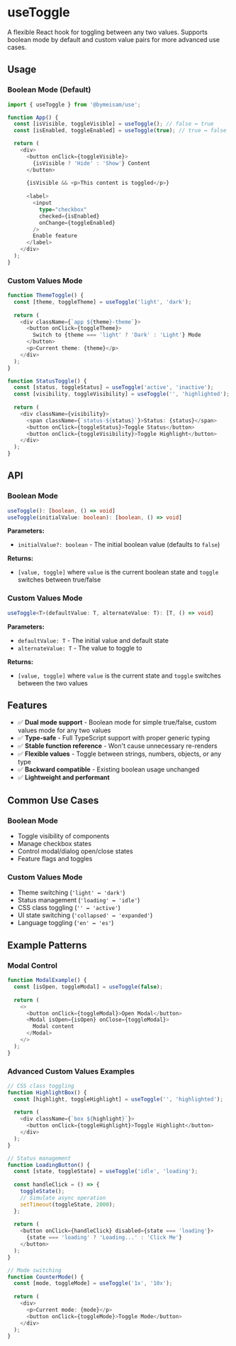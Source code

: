 # useToggle

A flexible React hook for toggling between any two values. Supports boolean mode by default and custom value pairs for more advanced use cases.

## Usage

### Boolean Mode (Default)
```typescript
import { useToggle } from '@bymeisam/use';

function App() {
  const [isVisible, toggleVisible] = useToggle(); // false ↔ true
  const [isEnabled, toggleEnabled] = useToggle(true); // true ↔ false

  return (
    <div>
      <button onClick={toggleVisible}>
        {isVisible ? 'Hide' : 'Show'} Content
      </button>
      
      {isVisible && <p>This content is toggled</p>}
      
      <label>
        <input 
          type="checkbox" 
          checked={isEnabled} 
          onChange={toggleEnabled} 
        />
        Enable feature
      </label>
    </div>
  );
}
```

### Custom Values Mode
```typescript
function ThemeToggle() {
  const [theme, toggleTheme] = useToggle('light', 'dark');
  
  return (
    <div className={`app ${theme}-theme`}>
      <button onClick={toggleTheme}>
        Switch to {theme === 'light' ? 'Dark' : 'Light'} Mode
      </button>
      <p>Current theme: {theme}</p>
    </div>
  );
}

function StatusToggle() {
  const [status, toggleStatus] = useToggle('active', 'inactive');
  const [visibility, toggleVisibility] = useToggle('', 'highlighted');
  
  return (
    <div className={visibility}>
      <span className={`status-${status}`}>Status: {status}</span>
      <button onClick={toggleStatus}>Toggle Status</button>
      <button onClick={toggleVisibility}>Toggle Highlight</button>
    </div>
  );
}
```

## API

### Boolean Mode
```typescript
useToggle(): [boolean, () => void]
useToggle(initialValue: boolean): [boolean, () => void]
```

**Parameters:**
- `initialValue?: boolean` - The initial boolean value (defaults to `false`)

**Returns:**
- `[value, toggle]` where `value` is the current boolean state and `toggle` switches between true/false

### Custom Values Mode
```typescript
useToggle<T>(defaultValue: T, alternateValue: T): [T, () => void]
```

**Parameters:**
- `defaultValue: T` - The initial value and default state
- `alternateValue: T` - The value to toggle to

**Returns:**
- `[value, toggle]` where `value` is the current state and `toggle` switches between the two values

## Features

- ✅ **Dual mode support** - Boolean mode for simple true/false, custom values mode for any two values
- ✅ **Type-safe** - Full TypeScript support with proper generic typing
- ✅ **Stable function reference** - Won't cause unnecessary re-renders
- ✅ **Flexible values** - Toggle between strings, numbers, objects, or any type
- ✅ **Backward compatible** - Existing boolean usage unchanged
- ✅ **Lightweight and performant**

## Common Use Cases

### Boolean Mode
- Toggle visibility of components
- Manage checkbox states  
- Control modal/dialog open/close states
- Feature flags and toggles

### Custom Values Mode
- Theme switching (`'light' ↔ 'dark'`)
- Status management (`'loading' ↔ 'idle'`)
- CSS class toggling (`'' ↔ 'active'`)
- UI state switching (`'collapsed' ↔ 'expanded'`)
- Language toggling (`'en' ↔ 'es'`)

## Example Patterns

### Modal Control
```typescript
function ModalExample() {
  const [isOpen, toggleModal] = useToggle(false);
  
  return (
    <>
      <button onClick={toggleModal}>Open Modal</button>
      <Modal isOpen={isOpen} onClose={toggleModal}>
        Modal content
      </Modal>
    </>
  );
}
```

### Advanced Custom Values Examples
```typescript
// CSS class toggling
function HighlightBox() {
  const [highlight, toggleHighlight] = useToggle('', 'highlighted');
  
  return (
    <div className={`box ${highlight}`}>
      <button onClick={toggleHighlight}>Toggle Highlight</button>
    </div>
  );
}

// Status management  
function LoadingButton() {
  const [state, toggleState] = useToggle('idle', 'loading');
  
  const handleClick = () => {
    toggleState();
    // Simulate async operation
    setTimeout(toggleState, 2000);
  };
  
  return (
    <button onClick={handleClick} disabled={state === 'loading'}>
      {state === 'loading' ? 'Loading...' : 'Click Me'}
    </button>
  );
}

// Mode switching
function CounterMode() {
  const [mode, toggleMode] = useToggle('1x', '10x');
  
  return (
    <div>
      <p>Current mode: {mode}</p>
      <button onClick={toggleMode}>Toggle Mode</button>
    </div>
  );
}
```